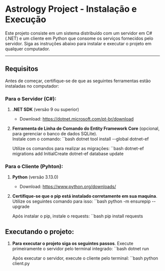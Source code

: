 # Astrology Project - Instalação e Execução

Este projeto consiste em um sistema distribuído com um servidor em C# (.NET) e um cliente em Python que consome os serviços fornecidos pelo servidor. Siga as instruções abaixo para instalar e executar o projeto em qualquer computador.

---

## Requisitos
Antes de começar, certifique-se de que as seguintes ferramentas estão instaladas no computador:

### Para o Servidor (C#):
1. **.NET SDK** (versão 9 ou superior)  
   - Download: https://dotnet.microsoft.com/pt-br/download

2. **Ferramenta de Linha de Comando do Entity Framework Core** (opcional, para gerenciar o banco de dados SQLite).  
   Instale com o comando:
   ``bash
   dotnet tool install --global dotnet-ef

   Utilize os comandos para realizar as migrações:
   ``bash
   dotnet-ef migrations add InitialCreate
   dotnet-ef database update

### Para o Cliente (Pyhton):
1. **Python** (versão 3.13.0)
   - Download: https://www.python.org/downloads/

2. **Certifique-se que o pip está instalado corretamente em sua maquina**.
   Utilize os seguintes comando para isso:
   ``bash
   python -m ensurepip --upgrade

   Após instalar o pip, instale o requests:
   ``bash
   pip install requests

## Executando o projeto:

1. **Para executar o projeto siga os seguintes passos**.
   Execute primeiramente o servidor pelo terminal integrado:
   ``bash
   dotnet run

   Após executar o servidor, execute o cliente pelo terminal:
   ``bash
   python client.py

